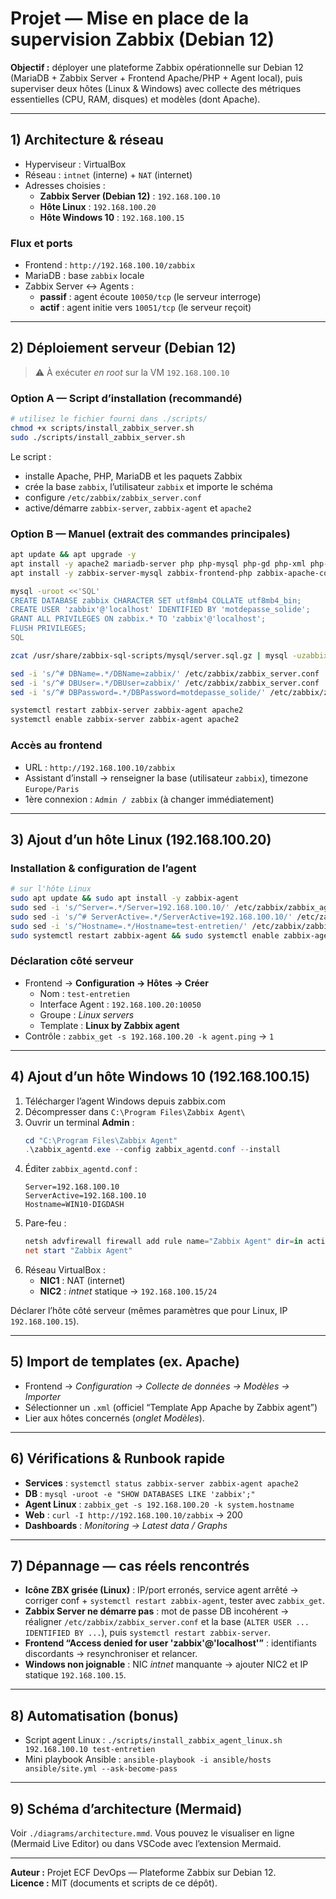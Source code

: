 # Projet — Mise en place de la supervision **Zabbix** (Debian 12)

**Objectif :** déployer une plateforme Zabbix opérationnelle sur Debian 12 (MariaDB + Zabbix Server + Frontend Apache/PHP + Agent local), puis superviser deux hôtes (Linux & Windows) avec collecte des métriques essentielles (CPU, RAM, disques) et modèles (dont Apache).

---

## 1) Architecture & réseau

- Hyperviseur : VirtualBox
- Réseau : `intnet` (interne) + `NAT` (internet)
- Adresses choisies :  
  - **Zabbix Server (Debian 12)** : `192.168.100.10`  
  - **Hôte Linux** : `192.168.100.20`  
  - **Hôte Windows 10** : `192.168.100.15`  

### Flux et ports
- Frontend : `http://192.168.100.10/zabbix`
- MariaDB : base `zabbix` locale
- Zabbix Server ↔️ Agents :  
  - **passif** : agent écoute `10050/tcp` (le serveur interroge)  
  - **actif** : agent initie vers `10051/tcp` (le serveur reçoit)

---

## 2) Déploiement serveur (Debian 12)

> ⚠️ À exécuter *en root* sur la VM `192.168.100.10`

### Option A — **Script d’installation** (recommandé)
```bash
# utilisez le fichier fourni dans ./scripts/
chmod +x scripts/install_zabbix_server.sh
sudo ./scripts/install_zabbix_server.sh
```
Le script :
- installe Apache, PHP, MariaDB et les paquets Zabbix
- crée la base `zabbix`, l’utilisateur `zabbix` et importe le schéma
- configure `/etc/zabbix/zabbix_server.conf`
- active/démarre `zabbix-server`, `zabbix-agent` et `apache2`

### Option B — **Manuel** (extrait des commandes principales)
```bash
apt update && apt upgrade -y
apt install -y apache2 mariadb-server php php-mysql php-gd php-xml php-mbstring libapache2-mod-php unzip wget
apt install -y zabbix-server-mysql zabbix-frontend-php zabbix-apache-conf zabbix-sql-scripts zabbix-agent

mysql -uroot <<'SQL'
CREATE DATABASE zabbix CHARACTER SET utf8mb4 COLLATE utf8mb4_bin;
CREATE USER 'zabbix'@'localhost' IDENTIFIED BY 'motdepasse_solide';
GRANT ALL PRIVILEGES ON zabbix.* TO 'zabbix'@'localhost';
FLUSH PRIVILEGES;
SQL

zcat /usr/share/zabbix-sql-scripts/mysql/server.sql.gz | mysql -uzabbix -p zabbix

sed -i 's/^# DBName=.*/DBName=zabbix/' /etc/zabbix/zabbix_server.conf
sed -i 's/^# DBUser=.*/DBUser=zabbix/' /etc/zabbix/zabbix_server.conf
sed -i 's/^# DBPassword=.*/DBPassword=motdepasse_solide/' /etc/zabbix/zabbix_server.conf

systemctl restart zabbix-server zabbix-agent apache2
systemctl enable zabbix-server zabbix-agent apache2
```

### Accès au frontend
- URL : `http://192.168.100.10/zabbix`
- Assistant d’install → renseigner la base (utilisateur `zabbix`), timezone `Europe/Paris`
- 1ère connexion : `Admin / zabbix` (à changer immédiatement)

---

## 3) Ajout d’un hôte **Linux** (192.168.100.20)

### Installation & configuration de l’agent
```bash
# sur l'hôte Linux
sudo apt update && sudo apt install -y zabbix-agent
sudo sed -i 's/^Server=.*/Server=192.168.100.10/' /etc/zabbix/zabbix_agentd.conf
sudo sed -i 's/^# ServerActive=.*/ServerActive=192.168.100.10/' /etc/zabbix/zabbix_agentd.conf
sudo sed -i 's/^Hostname=.*/Hostname=test-entretien/' /etc/zabbix/zabbix_agentd.conf
sudo systemctl restart zabbix-agent && sudo systemctl enable zabbix-agent
```

### Déclaration côté serveur
- Frontend → **Configuration → Hôtes → Créer**
  - Nom : `test-entretien`
  - Interface Agent : `192.168.100.20:10050`
  - Groupe : *Linux servers*
  - Template : **Linux by Zabbix agent**
- Contrôle : `zabbix_get -s 192.168.100.20 -k agent.ping` → `1`

---

## 4) Ajout d’un hôte **Windows 10** (192.168.100.15)

1. Télécharger l’agent Windows depuis zabbix.com  
2. Décompresser dans `C:\Program Files\Zabbix Agent\`  
3. Ouvrir un terminal **Admin** :
   ```powershell
   cd "C:\Program Files\Zabbix Agent"
   .\zabbix_agentd.exe --config zabbix_agentd.conf --install
   ```
4. Éditer `zabbix_agentd.conf` :
   ```
   Server=192.168.100.10
   ServerActive=192.168.100.10
   Hostname=WIN10-DIGDASH
   ```
5. Pare-feu :
   ```powershell
   netsh advfirewall firewall add rule name="Zabbix Agent" dir=in action=allow protocol=TCP localport=10050
   net start "Zabbix Agent"
   ```
6. Réseau VirtualBox :
   - **NIC1** : NAT (internet)
   - **NIC2** : *intnet* statique → `192.168.100.15/24`

Déclarer l’hôte côté serveur (mêmes paramètres que pour Linux, IP `192.168.100.15`).

---

## 5) Import de **templates** (ex. Apache)

- Frontend → *Configuration → Collecte de données → Modèles → Importer*
- Sélectionner un `.xml` (officiel “Template App Apache by Zabbix agent”)
- Lier aux hôtes concernés (*onglet Modèles*).

---

## 6) Vérifications & Runbook rapide

- **Services** : `systemctl status zabbix-server zabbix-agent apache2`
- **DB** : `mysql -uroot -e "SHOW DATABASES LIKE 'zabbix';"`
- **Agent Linux** : `zabbix_get -s 192.168.100.20 -k system.hostname`
- **Web** : `curl -I http://192.168.100.10/zabbix` → 200
- **Dashboards** : *Monitoring → Latest data / Graphs*

---

## 7) Dépannage — cas réels rencontrés

- **Icône ZBX grisée (Linux)** : IP/port erronés, service agent arrêté → corriger conf + `systemctl restart zabbix-agent`, tester avec `zabbix_get`.
- **Zabbix Server ne démarre pas** : mot de passe DB incohérent → réaligner `/etc/zabbix/zabbix_server.conf` et la base (`ALTER USER ... IDENTIFIED BY ...`), puis `systemctl restart zabbix-server`.
- **Frontend “Access denied for user 'zabbix'@'localhost'”** : identifiants discordants → resynchroniser et relancer.
- **Windows non joignable** : NIC *intnet* manquante → ajouter NIC2 et IP statique `192.168.100.15`.

---

## 8) Automatisation (bonus)

- Script agent Linux : `./scripts/install_zabbix_agent_linux.sh 192.168.100.10 test-entretien`
- Mini playbook Ansible : `ansible-playbook -i ansible/hosts ansible/site.yml --ask-become-pass`

---

## 9) Schéma d’architecture (Mermaid)

Voir `./diagrams/architecture.mmd`. Vous pouvez le visualiser en ligne (Mermaid Live Editor) ou dans VSCode avec l’extension Mermaid.

---

**Auteur :** Projet ECF DevOps — Plateforme Zabbix sur Debian 12.  
**Licence :** MIT (documents et scripts de ce dépôt).
